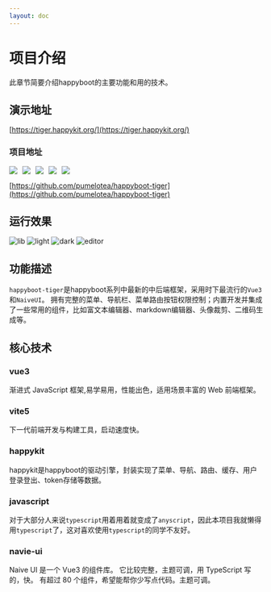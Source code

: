 ```yaml
---
layout: doc
---
```

# 项目介绍
此章节简要介绍happyboot的主要功能和用的技术。

## 演示地址
[https://tiger.happykit.org/](https://tiger.happykit.org/)

### 项目地址
<p style="display: flex">
<img style="margin-right: 10px" src="https://img.shields.io/github/last-commit/pumelotea/happyboot-tiger?style=flat-square"/>
<img style="margin-right: 10px" src="https://img.shields.io/github/stars/pumelotea/happyboot-tiger?style=flat-square"/>
<img style="margin-right: 10px" src="https://img.shields.io/github/forks/pumelotea/happyboot-tiger?style=flat-square"/>
<img style="margin-right: 10px" src="https://img.shields.io/github/issues/pumelotea/happyboot-tiger?style=flat-square"/>
<img src="https://img.shields.io/github/license/pumelotea/happyboot-tiger?style=flat-square"/>
</p>

[https://github.com/pumelotea/happyboot-tiger](https://github.com/pumelotea/happyboot-tiger)

## 运行效果
![lib](/images/lib.png)
![light](/images/light.png)
![dark](/images/dark.png)
![editor](/images/editor.png)

## 功能描述
`happyboot-tiger`是happyboot系列中最新的中后端框架，采用时下最流行的`Vue3`和`NaiveUI`。
拥有完整的菜单、导航栏、菜单路由按钮权限控制；内置开发并集成了一些常用的组件，比如富文本编辑器、markdown编辑器、头像裁剪、二维码生成等。

## 核心技术
### vue3
渐进式 JavaScript 框架,易学易用，性能出色，适用场景丰富的 Web 前端框架。
### vite5
下一代前端开发与构建工具，启动速度快。

### happykit
happykit是happyboot的驱动引擎，封装实现了菜单、导航、路由、缓存、用户登录登出、token存储等数据。

### javascript
对于大部分人来说`typescript`用着用着就变成了`anyscript`，因此本项目我就懒得用`typescript`了，这对喜欢使用`typescript`的同学不友好。
### navie-ui
Naive UI 是一个 Vue3 的组件库。
它比较完整，主题可调，用 TypeScript 写的，快。
有超过 80 个组件，希望能帮你少写点代码。主题可调。
